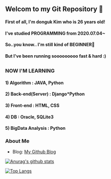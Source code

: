 ## Welcom to my Git Repository 👋
#### First of all, I'm donguk Kim who is 26 years old!
#### I've studied PROGRAMMING from 2020.07.04~ 
#### So..you know.. I'm still kind of BEGINNER🤔
#### But I've been running sooooooooo fast & hard :)
##

### NOW I'M LEARNING
#### 1) Algorithm : JAVA, Python
#### 2) Back-end(Server) : Django*Python 
#### 3) Front-end : HTML, CSS
#### 4) DB : Oracle, SQLite3
#### 5) BigData Analysis : Python

### About Me
- Blog: [My Github Blog](oogiayo.github.io)

[![Anurag's github stats](https://github-readme-stats.vercel.app/api?username=oogiayo)](https://github.com/oogiayo/github-readme-stats)

[![Top Langs](https://github-readme-stats.vercel.app/api/top-langs/?username=oogiayo&layout=compact&hide=javascript)](https://github.com/oogiayo/github-readme-stats)
<!--
**oogiayo/oogiayo** is a ✨ _special_ ✨ repository because its `README.md` (this file) appears on your GitHub profile.

Here are some ideas to get you started:

- 🔭 I’m currently working on ...
- 🌱 I’m currently learning ...
- 👯 I’m looking to collaborate on ...
- 🤔 I’m looking for help with ...
- 💬 Ask me about ...
- 📫 How to reach me: ...
- 😄 Pronouns: ...
- ⚡ Fun fact: ...
-->


